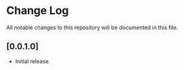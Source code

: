 # Change Log

All notable changes to this repository will be documented in this file.

## [0.0.1.0]

- Initial release.
